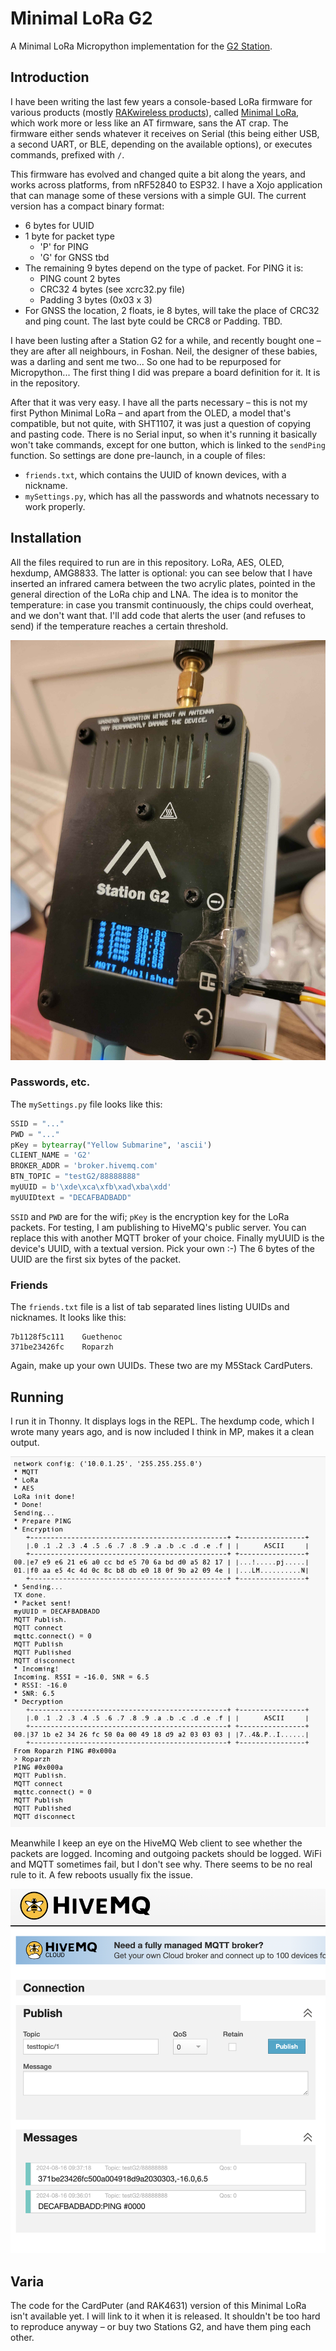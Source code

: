 # Minimal LoRa G2

A Minimal LoRa Micropython implementation for the [G2 Station](https://wiki.uniteng.com/en/meshtastic/station-g2).

## Introduction

I have been writing the last few years a console-based LoRa firmware for various products (mostly [RAKwireless products](https://store.rakwireless.com/collections/wisblock)), called [Minimal LoRa](https://github.com/Kongduino?tab=repositories&q=minimal&type=&language=&sort=), which work more or less like an AT firmware, sans the AT crap. The firmware either sends whatever it receives on Serial (this being either USB, a second UART, or BLE, depending on the available options), or executes commands, prefixed with `/`.

This firmware has evolved and changed quite a bit along the years, and works across platforms, from nRF52840 to ESP32. I have a Xojo application that can manage some of these versions with a simple GUI. The current version has a compact binary format:

* 6 bytes for UUID
* 1 byte for packet type
  - 'P' for PING
  - 'G' for GNSS
  tbd
* The remaining 9 bytes depend on the type of packet. For PING it is:
  - PING count	2 bytes
  - CRC32		4 bytes	(see xcrc32.py file)
  - Padding		3 bytes	(0x03 x 3)
* For GNSS the location, 2 floats, ie 8 bytes, will take the place of CRC32 and ping count. The last byte could be CRC8 or Padding. TBD.

I have been lusting after a Station G2 for a while, and recently bought one – they are after all neighbours, in Foshan. Neil, the designer of these babies, was a darling and sent me two... So one  had to be repurposed for Micropython... The first thing I did was prepare a board definition for it. It is in the repository.

After that it was very easy. I have all the parts necessary – this is not my first Python Minimal LoRa – and apart from the OLED, a model that's compatible, but not quite, with SHT1107, it was just a question of copying and pasting code. There is no Serial input, so when it's running it basically won't take commands, except for one button, which is linked to the `sendPing` function. So settings are done pre-launch, in a couple of files:

* `friends.txt`, which contains the UUID of known devices, with a nickname.
* `mySettings.py`, which has all the passwords and whatnots necessary to work properly.

##  Installation

All the files required to run are in this repository. LoRa, AES, OLED, hexdump, AMG8833. The latter is optional: you can see below that I have inserted an infrared camera between the two acrylic plates, pointed in the general direction of the LoRa chip and LNA. The idea is to monitor the temperature: in case you transmit continuously, the chips could overheat, and we don't want that. I'll add code that alerts the user (and refuses to send) if the temperature reaches a certain threshold.

![AMG](./Assets/AMG8833.jpg)

### Passwords, etc.

The `mySettings.py` file looks like this:

```python
SSID = "..."
PWD = "..."
pKey = bytearray("Yellow Submarine", 'ascii')
CLIENT_NAME = 'G2'
BROKER_ADDR = 'broker.hivemq.com'
BTN_TOPIC = "testG2/88888888"
myUUID = b'\xde\xca\xfb\xad\xba\xdd'
myUUIDtext = "DECAFBADBADD"
```

`SSID` and `PWD` are for the wifi; `pKey` is the encryption key for the LoRa packets. For testing, I am publishing to HiveMQ's public server. You can replace this with another MQTT broker of your choice. Finally myUUID is the device's UUID, with a textual version. Pick your own :-) The 6 bytes of the UUID are the first six bytes of the packet.

### Friends

The `friends.txt` file is a list of tab separated lines listing UUIDs and nicknames. It looks like this:

```
7b1128f5c111	Guethenoc
371be23426fc	Roparzh
```

Again, make up your own UUIDs. These two are my M5Stack CardPuters.

## Running

I run it in Thonny. It displays logs in the REPL. The hexdump code, which I wrote many years ago, and is now included I think in MP, makes it a clean output.

![REPL](./Assets/REPL.png)

Meanwhile I keep an eye on the HiveMQ Web client to see whether the packets are logged. Incoming and outgoing packets should be logged. WiFi and MQTT sometimes fail, but I don't see why. There seems to be no real rule to it. A few reboots usually fix the issue.

![HiveMQ](./Assets/HiveMQ.png)


## Varia

The code for the CardPuter (and RAK4631) version of this Minimal LoRa isn't available yet. I will link to it when it is released. It shouldn't be too hard to reproduce anyway – or buy two Stations G2, and have them ping each other.




